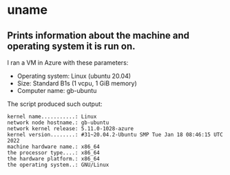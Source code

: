 # uname

## Prints information about the machine and operating system it is run on.

I ran a VM in Azure with these parameters:
* Operating system: Linux (ubuntu 20.04)
* Size: Standard B1s (1 vcpu, 1 GiB memory)
* Computer name: gb-ubuntu

The script produced such output:
```
kernel name...........: Linux
network node hostname.: gb-ubuntu
network kernel release: 5.11.0-1028-azure
kernel version........: #31~20.04.2-Ubuntu SMP Tue Jan 18 08:46:15 UTC 2022
machine hardware name.: x86_64
the processor type....: x86_64
the hardware platform.: x86_64
the operating system..: GNU/Linux
```